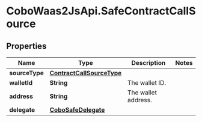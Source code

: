 # CoboWaas2JsApi.SafeContractCallSource

## Properties

Name | Type | Description | Notes
------------ | ------------- | ------------- | -------------
**sourceType** | [**ContractCallSourceType**](ContractCallSourceType.md) |  | 
**walletId** | **String** | The wallet ID. | 
**address** | **String** | The wallet address. | 
**delegate** | [**CoboSafeDelegate**](CoboSafeDelegate.md) |  | 


